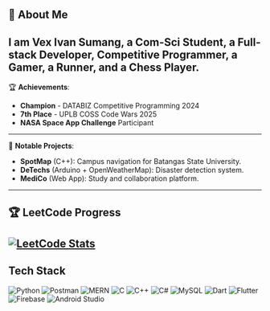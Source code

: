 ## 👋 About Me  
I am **Vex Ivan Sumang**, a Com-Sci Student, a Full-stack Developer, Competitive Programmer, a Gamer, a Runner, and a Chess Player.
---
🏆 **Achievements**:  
- **Champion** - DATABIZ Competitive Programming 2024  
- **7th Place** - UPLB COSS Code Wars 2025  
- **NASA Space App Challenge** Participant  
---
🚀 **Notable Projects**:  
- **SpotMap** (C++): Campus navigation for Batangas State University.  
- **DeTechs** (Arduino + OpenWeatherMap): Disaster detection system.  
- **MediCo** (Web App): Study and collaboration platform.  
---
## 🏆 LeetCode Progress  
[![LeetCode Stats](https://leetcard.jacoblin.cool/NotVex?theme=light&ext=contest)](https://leetcode.com/u/NotVex/)
---
## Tech Stack
![Python](https://img.shields.io/badge/Python-3776AB?style=for-the-badge&logo=python&logoColor=white)
![Postman](https://img.shields.io/badge/Postman-FF6C37?style=for-the-badge&logo=postman&logoColor=white)
![MERN](https://img.shields.io/badge/MERN-3C873A?style=for-the-badge&logo=mongodb&logoColor=white)
![C](https://img.shields.io/badge/C-00599C?style=for-the-badge&logo=c&logoColor=white)
![C++](https://img.shields.io/badge/C++-00599C?style=for-the-badge&logo=c%2B%2B&logoColor=white)
![C#](https://img.shields.io/badge/C%23-239120?style=for-the-badge&logo=c-sharp&logoColor=white)
![MySQL](https://img.shields.io/badge/MySQL-4479A1?style=for-the-badge&logo=mysql&logoColor=white)
![Dart](https://img.shields.io/badge/Dart-0175C2?style=for-the-badge&logo=dart&logoColor=white)
![Flutter](https://img.shields.io/badge/Flutter-02569B?style=for-the-badge&logo=flutter&logoColor=white)
![Firebase](https://img.shields.io/badge/Firebase-FFCA28?style=for-the-badge&logo=firebase&logoColor=black)
![Android Studio](https://img.shields.io/badge/Android_Studio-3DDC84?style=for-the-badge&logo=android-studio&logoColor=white)
